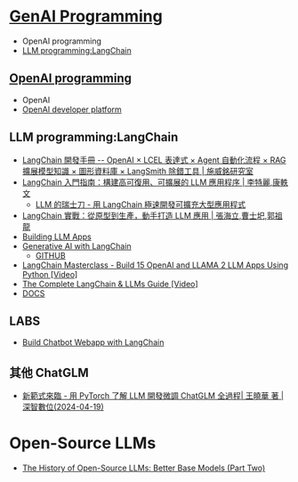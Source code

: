 # [GenAI Programming](GenAIPrograming.md)
- OpenAI programming
- [LLM programming:LangChain ](LLM.md)


## [OpenAI programming](OpenAI_1.md)
- OpenAI
- [OpenAI developer platform](https://platform.openai.com/docs/overview)

## LLM programming:LangChain
- [LangChain 開發手冊 -- OpenAI × LCEL 表達式 × Agent 自動化流程 × RAG 擴展模型知識 × 圖形資料庫 × LangSmith 除錯工具 | 施威銘研究室](https://www.tenlong.com.tw/products/9789863127918?list_name=i-r-zh_tw)
- [LangChain 入門指南：構建高可復用、可擴展的 LLM 應用程序 | 李特麗,康軼文](https://www.tenlong.com.tw/products/9787121467271?list_name=srh)
  - [LLM 的瑞士刀 - 用 LangChain 極速開發可擴充大型應用程式](https://www.tenlong.com.tw/products/9786267383674?list_name=srh) 
- [LangChain 實戰：從原型到生產，動手打造 LLM 應用 |  張海立,曹士圯,郭祖龍]()
- [Building LLM Apps](https://www.packtpub.com/product/building-llm-apps/9781835462317)
- [Generative AI with LangChain](https://www.packtpub.com/product/generative-ai-with-langchain/9781835083468)
  - [GITHUB](https://github.com/benman1/generative_ai_with_langchain)
- [LangChain Masterclass - Build 15 OpenAI and LLAMA 2 LLM Apps Using Python [Video]](https://www.packtpub.com/product/langchain-masterclass-build-15-openai-and-llama-2-llm-apps-using-python-video/9781835464427)
- [The Complete LangChain & LLMs Guide [Video]](https://www.packtpub.com/product/the-complete-langchain-llms-guide-video/9781835885925)
- [DOCS](https://python.langchain.com/docs/get_started/introduction/)
## LABS
- [Build Chatbot Webapp with LangChain](https://www.geeksforgeeks.org/build-chatbot-webapp-with-langchain/)
## 其他 ChatGLM
- [新範式來臨 - 用 PyTorch 了解 LLM 開發微調 ChatGLM 全過程| 王曉華 著 | 深智數位(2024-04-19)](https://www.tenlong.com.tw/products/9786267383513?list_name=r-zh_tw)


# Open-Source LLMs
- [The History of Open-Source LLMs: Better Base Models (Part Two)](https://cameronrwolfe.substack.com/p/the-history-of-open-source-llms-better)



